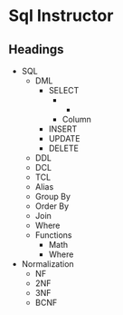 # Sql Instructor
## Headings
- SQL
  - DML
    - SELECT
      - *
      - Column
    - INSERT
    - UPDATE
    - DELETE
  - DDL
  - DCL
  - TCL
  - Alias
  - Group By
  - Order By
  - Join
  - Where
  - Functions
    - Math
    - Where
- Normalization
  - NF
  - 2NF
  - 3NF
  - BCNF
